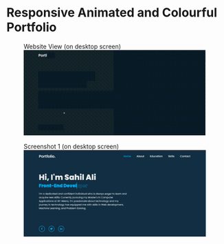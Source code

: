 # Responsive Animated and Colourful Portfolio
 
<figure>
  <figcaption>Website View (on desktop screen)</figcaption>
  <img src="Screen Recording 2024-08-02 020331.gif" alt="Website View" width="700">
</figure>

<figure>
  <figcaption>Screenshot 1 (on desktop screen)</figcaption>
  <img src="Screenshot 2024-08-02 020032.png" alt="Screenshot 1" width="700">
</figure>
